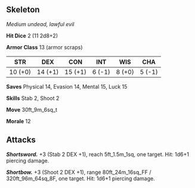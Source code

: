 ## Skeleton

*Medium undead, lawful evil*

**Hit Dice** 2 (11 2d8+2)

**Armor Class** 13 (armor scraps)

| STR     | DEX     | CON     | INT     | WIS     | CHA     |
|---------|---------|---------|---------|---------|---------|
| 10 (+0) | 14 (+1) | 15 (+1) |  6 (-1) |  8 (+0) |  5 (-1) |

**Saves** Physical 14, Evasion 14, Mental 15, Luck 15

**Skills** Stab 2, Shoot 2

**Move** 30ft\_9m\_6sq\_t

**Morale** 12

## Attacks

***Shortsword.*** +3 (Stab 2 DEX +1), reach 5ft\_1.5m\_1sq, one target. Hit: 1d6+1 piercing damage.

***Shortbow.*** +3 (Shoot 2 DEX +1), range 80ft\_24m\_16sq\_FF / 320ft\_96m\_64sq\_8F, one target. Hit: 1d6+1 piercing damage.

